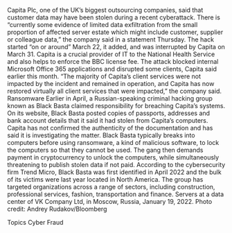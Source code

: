 Capita Plc, one of the UK’s biggest outsourcing companies, said that customer data may have been stolen during a recent cyberattack.
There is “currently some evidence of limited data exfiltration from the small proportion of affected server estate which might include customer, supplier or colleague data,” the company said in a statement Thursday.
The hack started “on or around” March 22, it added, and was interrupted by Capita on March 31.
Capita is a crucial provider of IT to the National Health Service and also helps to enforce the BBC license fee. The attack blocked internal Microsoft Office 365 applications and disrupted some clients, Capita said earlier this month.
“The majority of Capita’s client services were not impacted by the incident and remained in operation, and Capita has now restored virtually all client services that were impacted,” the company said.
Ransomware
Earlier in April, a Russian-speaking criminal hacking group known as Black Basta claimed responsibility for breaching Capita’s systems.
On its website, Black Basta posted copies of passports, addresses and bank account details that it said it had stolen from Capita’s computers. Capita has not confirmed the authenticity of the documentation and has said it is investigating the matter.
Black Basta typically breaks into computers before using ransomware, a kind of malicious software, to lock the computers so that they cannot be used. The gang then demands payment in cryptocurrency to unlock the computers, while simultaneously threatening to publish stolen data if not paid.
According to the cybersecurity firm Trend Micro, Black Basta was first identified in April 2022 and the bulk of its victims were last year located in North America. The group has targeted organizations across a range of sectors, including construction, professional services, fashion, transportation and finance.
Servers at a data center of VK Company Ltd, in Moscow, Russia, January 19, 2022. Photo credit: Andrey Rudakov/Bloomberg

Topics
Cyber
Fraud
